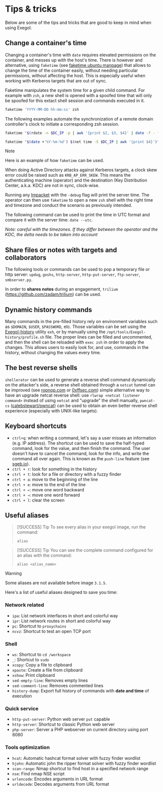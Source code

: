 # Tips & tricks

Below are some of the tips and tricks that are good to keep in mind when
using Exegol.

## Change a container's time

Changing a container's time with `date` requires elevated permissions on
the container, and messes up with the host's time. There is however and
alternative, using `faketime` (see [faketime ubuntu
manpage](https://manpages.ubuntu.com/manpages/trusty/man1/faketime.1.html))
that allows to change the time of the container easily, without needing
particular permissions, without affecting the host. This is especially
useful when working with Kerberos targets that are out of sync.

Faketime manipulates the system time for a given child command. For
example with `zsh`, a new shell is opened with a spoofed time that will
only be spoofed for this extact shell session and commands executed in
it.

``` bash
faketime 'YYYY-MM-DD hh:mm:ss' zsh
```

The following examples automate the synchronization of a remote domain
controller's clock to initiate a corresponding zsh session.

``` bash
faketime "$(rdate -n $DC_IP -p | awk '{print $2, $3, $4}' | date -f - "+%Y-%m-%d %H:%M:%S")" zsh
```

``` bash
faketime "$(date +'%Y-%m-%d') $(net time -S $DC_IP | awk '{print $4}')"
```

> [!NOTE]
> Here is an example of how `faketime` can be used.
>
> When doing Active Directory attacks against Kerberos targets, a clock
> skew error could be raised such as `KRB_AP_ERR_SKEW`. This means the
> authenticating machine (operator) and the destination (Key
> Distribution Center, a.k.a. KDC) are not in sync, clock-wise.
>
> Running any [Impacket](https://github.com/fortra/impacket) with the
> `-debug` flag will print the server time. The operator can then use
> `faketime` to open a new `zsh` shell with the right time and timezone
> and conduct the scenario as previously intended.
>
> The following command can be used to print the time in UTC format and
> compare it with the server time: `date --utc`.
>
> *Note: careful with the timezones. If they differ between the operator
> and the KDC, the delta needs to be taken into account*

## Share files or notes with targets and collaborators

The following tools or commands can be used to pop a temporary file or
http server: `updog`, `goshs`, `http-server`, `http-put-server`,
`ftp-server`, `smbserver.py`.

In order to **shares notes** during an engagement, `trilium`
(<https://github.com/zadam/trilium>) can be used.

## Dynamic history commands

Many commands in the pre-filled history rely on environment variables
such as `$DOMAIN`, `$USER`, `$PASSWORD`, etc. Those variables can be set using the [Exegol-history](images/exegol-history) utility `exh`, or by manually using the `/opt/tools/Exegol-history/profile.sh` file. The proper lines can be filled and
uncommented, and then the shell can be reloaded with `exec zsh` in order
to apply the changes. This allows users to easily look for, and use,
commands in the history, without changing the values every time.

## The best reverse shells

`shellerator` can be used to generate a reverse shell command dynamically
on the attacker's side, a reverse shell obtained through a `netcat` tunnel can be improved (see
[ropnop.com](https://blog.ropnop.com/upgrading-simple-shells-to-fully-interactive-ttys/)
or [0xffsec.com](https://0xffsec.com/handbook/shells/full-tty/))
simple alternative way to have an upgrade netcat reverse shell: use `rlwrap <netcat listener command>`
instead of using `netcat` and "upgrade" the shell manually, `pwncat-cs`
([calebstewart/pwncat](https://github.com/calebstewart/pwncat)) can be
used to obtain an even better reverse shell experience (especially
with UNIX-like targets).

## Keyboard shortcuts

- `ctrl+q`: when writing a command, let's say a user misses an
  information (e.g. IP address). The shortcut can be used to save the
  half-typed command, look for the value, and then finish the command.
  The user doesn't have to cancel the command, look for the info, and
  write the command all over again. This is known as the `push-line`
  feature (see
  [sgeb.io](https://sgeb.io/posts/bash-zsh-half-typed-commands/)).
- `ctrl + r`: look for something in the history
- `ctrl + t`: look for a file or directory with a fuzzy finder
- `ctrl + a`: move to the beginning of the line
- `ctrl + e`: move to the end of the line
- `ctrl + ←`: move one word backward
- `ctrl + →`: move one word forward
- `ctrl + l`: clear the screen

## Useful aliases

> [!SUCCESS] Tip
> To see every alias in your exegol image, run the command:
>
> ```
> alias
> ```

> [!SUCCESS] Tip
> You can see the complete command configured for an alias with the
> command:
>
> ```
> alias <alias_name>
> ```

> [!WARNING]
> Some aliases are not available before image `3.1.5`.

Here's a list of useful aliases designed to save you time:

### Network related

- `ipa`: List network interfaces in short and colorful way
- `ipr`: List network routes in short and colorful way
- `pc`: Shortcut to `proxychains`
- `ncvz`: Shortcut to test an open TCP port

### Shell

- `ws`: Shortcut to `cd /workspace`
- `_`: Shortcut to `sudo`
- `xcopy`: Copy a file to clipboard
- `xpaste`: Create a file from clipboard
- `xshow`: Print clipboard
- `sed-empty-line`: Removes empty lines
- `sed-comment-line`: Removes commented lines
- `history-dump`: Export full history of commands with **date and time**
  of execution

### Quick service

- `http-put-server`: Python web server `put` capable
- `http-server`: Shortcut to classic Python web server
- `php-server`: Server a PHP webserver on current directory using port
  8080

### Tools optimization

- `hcat`: Automatic hashcat format solver with fuzzy finder wordlist
- `hjohn`: Automatic john the ripper format solver with fuzzy finder
  wordlist
- `scan-range`: Nmap shortcut to find host in a specified network range
- `nse`: Find nmap NSE script
- `urlencode`: Encodes arguments in URL format
- `urldecode`: Decodes arguments from URL format
